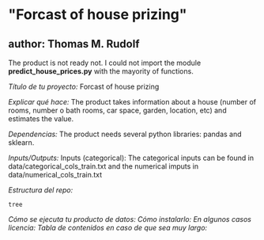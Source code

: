 # "Forcast of house prizing"
## author: Thomas M. Rudolf

The product is not ready not. I could not import the module
**predict_house_prices.py** with the mayority of functions.

*Título de tu proyecto:* Forcast of house prizing 

*Explicar qué hace:*
The product takes information about a house (number of rooms, number o
bath rooms, car space, garden, location, etc) and estimates the value.

*Dependencias:* The product needs several python libraries: pandas and
sklearn. 

*Inputs/Outputs:* Inputs (categorical): The categorical inputs
can be found in data/categorical_cols_train.txt and the numerical imputs
in data/numerical_cols_train.txt

*Estructura del repo:*

```{bash}
tree 
```

*Cómo se ejecuta tu producto de datos:* *Cómo instalarlo:* *En algunos
casos licencia:* *Tabla de contenidos en caso de que sea muy largo:*
